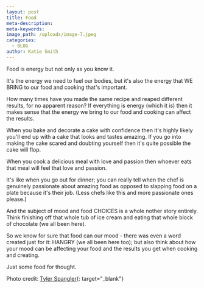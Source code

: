 ```yaml
---
layout: post
title: Food
meta-description:
meta-keywords:
image_path: /uploads/image-7.jpeg
categories:
  - BLOG
author: Katie Smith
---
```


Food is energy but not only as you know it.

It's the energy we need to fuel our bodies, but it's also the energy that WE BRING to our food and cooking that's important.

How many times have you made the same recipe and reaped different results, for no apparent reason? If everything is energy (which it is) then it makes sense that the energy we bring to our food and cooking can affect the results.&nbsp;

When you bake and decorate a cake with confidence then it's highly likely you'll end up with a cake that looks and tastes amazing. If you go into making the cake scared and doubting yourself then it's quite possible the cake will flop.

When you cook a delicious meal with love and passion then whoever eats that meal will feel that love and passion.

It's like when you go out for dinner; you can really tell when the chef is genuinely passionate about amazing food as opposed to slapping food on a plate because it's their job. (Less chefs like this and more passionate ones please.)

And the subject of mood and food CHOICES is a whole nother story entirely. Think finishing off that whole tub of ice cream and eating that whole block of chocolate (we all been here).

So we know for sure that food can our mood - there was even a word created just for it: HANGRY (we all been here too); but also think about how your mood can be affecting your food and the results you get when cooking and creating.

Just some food for thought.

Photo credit: [Tyler Spangler](https://tylerspangler.com/){: target="_blank"}

&nbsp;